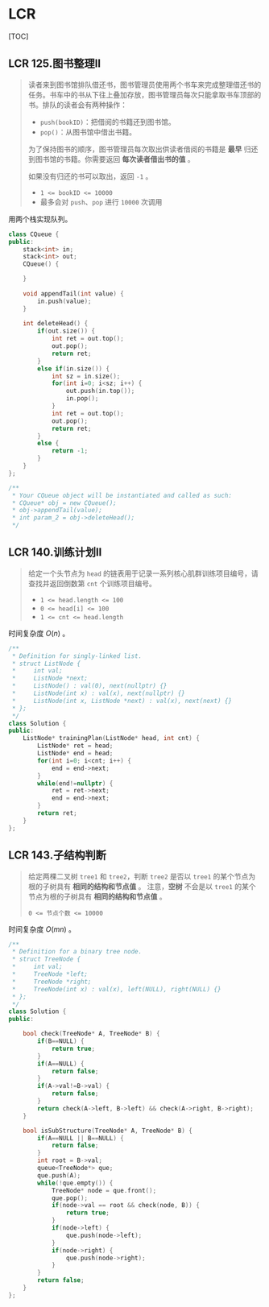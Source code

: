 # LCR 

[TOC]



## LCR 125.图书整理II

>读者来到图书馆排队借还书，图书管理员使用两个书车来完成整理借还书的任务。书车中的书从下往上叠加存放，图书管理员每次只能拿取书车顶部的书。排队的读者会有两种操作：
>
>- `push(bookID)`：把借阅的书籍还到图书馆。
>- `pop()`：从图书馆中借出书籍。
>
>为了保持图书的顺序，图书管理员每次取出供读者借阅的书籍是 **最早** 归还到图书馆的书籍。你需要返回 **每次读者借出书的值** 。
>
>如果没有归还的书可以取出，返回 `-1` 。
>
>- `1 <= bookID <= 10000`
>- 最多会对 `push`、`pop` 进行 `10000` 次调用

用两个栈实现队列。

```c++
class CQueue {
public:
    stack<int> in;
    stack<int> out;
    CQueue() {

    }
    
    void appendTail(int value) {
        in.push(value);
    }
    
    int deleteHead() {
        if(out.size()) {
            int ret = out.top();
            out.pop();
            return ret;
        }
        else if(in.size()) {
            int sz = in.size();
            for(int i=0; i<sz; i++) {
                out.push(in.top());
                in.pop();
            }
            int ret = out.top();
            out.pop();
            return ret;
        }
        else {
            return -1;
        }
    }
};

/**
 * Your CQueue object will be instantiated and called as such:
 * CQueue* obj = new CQueue();
 * obj->appendTail(value);
 * int param_2 = obj->deleteHead();
 */
```





## LCR 140.训练计划II

>给定一个头节点为 `head` 的链表用于记录一系列核心肌群训练项目编号，请查找并返回倒数第 `cnt` 个训练项目编号。
>
>- `1 <= head.length <= 100`
>- `0 <= head[i] <= 100`
>- `1 <= cnt <= head.length`

时间复杂度 $O(n)$ 。

```c++
/**
 * Definition for singly-linked list.
 * struct ListNode {
 *     int val;
 *     ListNode *next;
 *     ListNode() : val(0), next(nullptr) {}
 *     ListNode(int x) : val(x), next(nullptr) {}
 *     ListNode(int x, ListNode *next) : val(x), next(next) {}
 * };
 */
class Solution {
public:
    ListNode* trainingPlan(ListNode* head, int cnt) {
        ListNode* ret = head;
        ListNode* end = head;
        for(int i=0; i<cnt; i++) {
            end = end->next;
        }
        while(end!=nullptr) {
            ret = ret->next;
            end = end->next;
        }
        return ret;
    }
};
```



## LCR 143.子结构判断

>给定两棵二叉树 `tree1` 和 `tree2`，判断 `tree2` 是否以 `tree1` 的某个节点为根的子树具有 **相同的结构和节点值** 。
>注意，**空树** 不会是以 `tree1` 的某个节点为根的子树具有 **相同的结构和节点值** 。
>
>```
>0 <= 节点个数 <= 10000
>```

时间复杂度 $O(mn)$ 。

```c++
/**
 * Definition for a binary tree node.
 * struct TreeNode {
 *     int val;
 *     TreeNode *left;
 *     TreeNode *right;
 *     TreeNode(int x) : val(x), left(NULL), right(NULL) {}
 * };
 */
class Solution {
public:

    bool check(TreeNode* A, TreeNode* B) {
        if(B==NULL) {
            return true;
        }
        if(A==NULL) {
            return false;
        }
        if(A->val!=B->val) {
            return false;
        }
        return check(A->left, B->left) && check(A->right, B->right);
    }

    bool isSubStructure(TreeNode* A, TreeNode* B) {
        if(A==NULL || B==NULL) {
            return false;
        }
        int root = B->val;
        queue<TreeNode*> que;
        que.push(A);
        while(!que.empty()) {
            TreeNode* node = que.front();
            que.pop();
            if(node->val == root && check(node, B)) {
                return true;
            } 
            if(node->left) {
                que.push(node->left);
            }
            if(node->right) {
                que.push(node->right);
            }
        }
        return false;
    }
};
```











